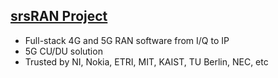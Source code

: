 ## [srsRAN Project](https://www.srslte.com/)

- Full-stack 4G and 5G RAN software from I/Q to IP
- 5G CU/DU solution
- Trusted by NI, Nokia, ETRI, MIT, KAIST, TU Berlin, NEC, etc
